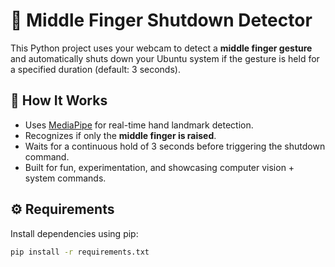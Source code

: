# 🖕 Middle Finger Shutdown Detector

This Python project uses your webcam to detect a **middle finger gesture** and automatically shuts down your Ubuntu system if the gesture is held for a specified duration (default: 3 seconds).

## 🧠 How It Works

- Uses [MediaPipe](https://google.github.io/mediapipe/) for real-time hand landmark detection.
- Recognizes if only the **middle finger is raised**.
- Waits for a continuous hold of 3 seconds before triggering the shutdown command.
- Built for fun, experimentation, and showcasing computer vision + system commands.

## ⚙️ Requirements

Install dependencies using pip:

```bash
pip install -r requirements.txt
